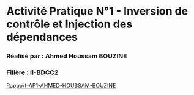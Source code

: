 # Activité Pratique N°1 - Inversion de contrôle et Injection des dépendances

### Réalisé par : Ahmed Houssam BOUZINE
### Filière : II-BDCC2

[Rapport-AP1-AHMED-HOUSSAM-BOUZINE](./AP1_Ahmed_Houssam_BOUZINE.pdf)

